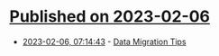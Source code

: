 # [Published on 2023-02-06](index.md)

* [2023-02-06, 07:14:43](https://lobste.rs/s/xfytyj/data_migration_tips) - [Data Migration Tips](https://www.endpointdev.com/blog/2023/02/migration-tips-and-tricks/)
